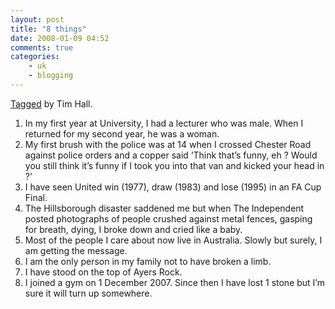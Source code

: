 ```yaml
---
layout: post
title: "8 things"
date: 2008-01-09 04:52
comments: true
categories:
    - uk
    - blogging
---
```

[Tagged][] by Tim Hall.

1.  In my first year at University, I had a lecturer who was male. When
    I returned for my second year, he was a woman.
2.  My first brush with the police was at 14 when I crossed Chester Road
    against police orders and a copper said ‘Think that’s funny, eh ?
    Would you still think it’s funny if I took you into that van and
    kicked your head in ?’
3.  I have seen United win (1977), draw (1983) and lose (1995) in an FA
    Cup Final.
4.  The Hillsborough disaster saddened me but when The Independent
    posted photographs of people crushed against metal fences, gasping
    for breath, dying, I broke down and cried like a baby.
5.  Most of the people I care about now live in Australia. Slowly but
    surely, I am getting the message.
6.  I am the only person in my family not to have broken a limb.
7.  I have stood on the top of Ayers Rock.
8.  I joined a gym on 1 December 2007. Since then I have lost 1 stone
    but I’m sure it will turn up somewhere.

  [Tagged]:
  http://www.oracle-base.com/blog/2008/01/09/tag-here-goes-a-chain-letter/
